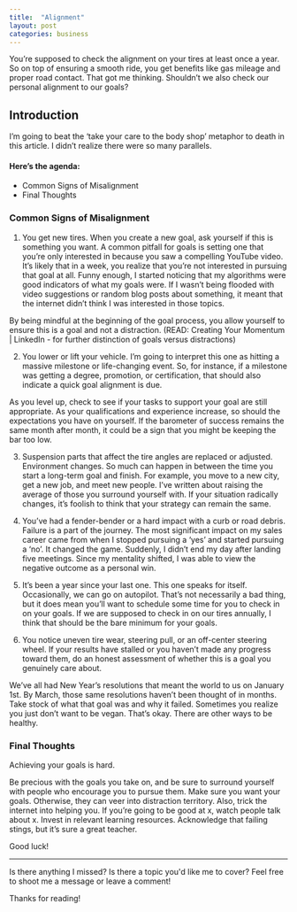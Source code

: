 ```yaml
---
title:  "Alignment"
layout: post
categories: business
---
```

You’re supposed to check the alignment on your tires at least once a year. So on top of ensuring a smooth ride, you get benefits like gas mileage and proper road contact. That got me thinking. Shouldn’t we also check our personal alignment to our goals?

## Introduction
I’m going to beat the ‘take your care to the body shop’ metaphor to death in this article. I didn’t realize there were so many parallels. 
#### Here’s the agenda:
* Common Signs of Misalignment
* Final Thoughts

### Common Signs of Misalignment

1. You get new tires.
When you create a new goal, ask yourself if this is something you want. A common pitfall for goals is setting one that you’re only interested in because you saw a compelling YouTube video. It’s likely that in a week, you realize that you’re not interested in pursuing that goal at all. Funny enough, I started noticing that my algorithms were good indicators of what my goals were. If I wasn’t being flooded with video suggestions or random blog posts about something, it meant that the internet didn’t think I was interested in those topics. 

By being mindful at the beginning of the goal process, you allow yourself to ensure this is a goal and not a distraction. (READ: Creating Your Momentum | LinkedIn - for further distinction of goals versus distractions)

2. You lower or lift your vehicle.
I’m going to interpret this one as hitting a massive milestone or life-changing event. So, for instance, if a milestone was getting a degree, promotion, or certification, that should also indicate a quick goal alignment is due. 

As you level up, check to see if your tasks to support your goal are still appropriate. As your qualifications and experience increase, so should the expectations you have on yourself. If the barometer of success remains the same month after month, it could be a sign that you might be keeping the bar too low.


3. Suspension parts that affect the tire angles are replaced or adjusted.
Environment changes. So much can happen in between the time you start a long-term goal and finish. For example, you move to a new city, get a new job, and meet new people. I’ve written about raising the average of those you surround yourself with. If your situation radically changes, it’s foolish to think that your strategy can remain the same.

4. You’ve had a fender-bender or a hard impact with a curb or road debris.
Failure is a part of the journey. The most significant impact on my sales career came from when I stopped pursuing a ‘yes’ and started pursuing a ‘no’. It changed the game. Suddenly, I didn’t end my day after landing five meetings. Since my mentality shifted, I was able to view the negative outcome as a personal win.

5. It’s been a year since your last one.
This one speaks for itself. Occasionally, we can go on autopilot. That’s not necessarily a bad thing, but it does mean you’ll want to schedule some time for you to check in on your goals. If we are supposed to check in on our tires annually, I think that should be the bare minimum for your goals. 

6. You notice uneven tire wear, steering pull, or an off-center steering wheel.
If your results have stalled or you haven’t made any progress toward them, do an honest assessment of whether this is a goal you genuinely care about.

We’ve all had New Year’s resolutions that meant the world to us on January 1st. By March, those same resolutions haven’t been thought of in months. Take stock of what that goal was and why it failed. Sometimes you realize you just don’t want to be vegan. That’s okay. There are other ways to be healthy.

### Final Thoughts
Achieving your goals is hard.

Be precious with the goals you take on, and be sure to surround yourself with people who encourage you to pursue them. Make sure you want your goals. Otherwise, they can veer into distraction territory. Also, trick the internet into helping you. If you’re going to be good at x, watch people talk about x. Invest in relevant learning resources. Acknowledge that failing stings, but it’s sure a great teacher.

Good luck!

---

Is there anything I missed? Is there a topic you'd like me to cover? Feel free to shoot me a message or leave a comment!

Thanks for reading!
